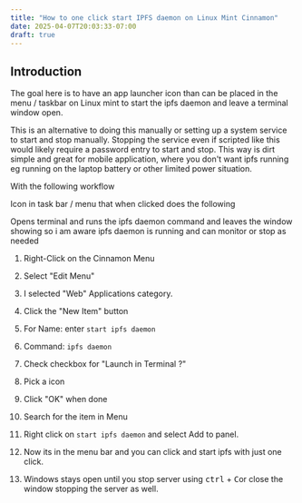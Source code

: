 ```yaml
---
title: "How to one click start IPFS daemon on Linux Mint Cinnamon"
date: 2025-04-07T20:03:33-07:00
draft: true
---
```


## Introduction

The goal here is to have an app launcher icon than can be placed in the menu / taskbar on Linux mint to start the ipfs daemon and leave a terminal window open.

This is an alternative to doing this manually or setting up a system service to start and stop manually. Stopping the service even if scripted like this would likely require a password entry to start and stop. This way is dirt simple and great for mobile application, where you don't want ipfs running eg running on the laptop battery or other limited power situation.

With the following workflow

Icon in task bar / menu that when clicked does the following

Opens terminal and runs the ipfs daemon command and leaves the window showing so i am aware ipfs daemon is running and can monitor or stop as needed

1. Right-Click on the Cinnamon Menu

2. Select "Edit Menu"

3. I selected "Web" Applications category.

4. Click the "New Item" button

5. For Name: enter `start ipfs daemon`

6.  Command: `ipfs daemon`

7. Check checkbox for "Launch in Terminal ?"

8. Pick a icon

9. Click "OK" when done

10. Search for the item in Menu

11. Right click on `start ipfs daemon` and select Add to panel.

12. Now its in the menu bar and you can click and start ipfs with just one click.

13. Windows stays open until you stop server using <kbd>ctrl</kbd> + <kbd>C</kbd>or close the window stopping the server as well.

